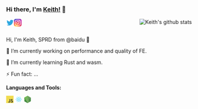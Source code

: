 ### Hi there, I'm [Keith!](https://xkeith.tech) 👋

<a href="https://github.com/anuraghazra/github-readme-stats"><img align="right" src="https://github-readme-stats.anuraghazra1.vercel.app/api?username=XXXMrG&show_icons=true&theme=cobalt" alt="Keith's github stats" /></a>

</a>
<a href="https://twitter.com/XXMr_GG">
  <img align="left" alt="Keith | Twitter" width="21px" src="https://raw.githubusercontent.com/XXXMrG/XXXMrG/master/assets/twitter.svg" />
</a>
<a href="https://www.instagram.com/x_x_keith">
  <img align="left" alt="Keith's ig" width="21px" src="https://raw.githubusercontent.com/XXXMrG/XXXMrG/master/assets/in.svg" />
</a>

<br />
<br />

Hi, I'm Keith, SPRD from @baidu 👋 

🔭  I’m currently working on performance and quality of FE.


🌱  I’m currently learning Rust and wasm.


⚡   Fun fact: ...




**Languages and Tools:**  

<code><img height="20" src="https://raw.githubusercontent.com/github/explore/80688e429a7d4ef2fca1e82350fe8e3517d3494d/topics/javascript/javascript.png"></code>
<code><img height="20" src="https://raw.githubusercontent.com/github/explore/80688e429a7d4ef2fca1e82350fe8e3517d3494d/topics/react/react.png"></code>
<code><img height="20" src="https://raw.githubusercontent.com/github/explore/80688e429a7d4ef2fca1e82350fe8e3517d3494d/topics/nodejs/nodejs.png"></code>
